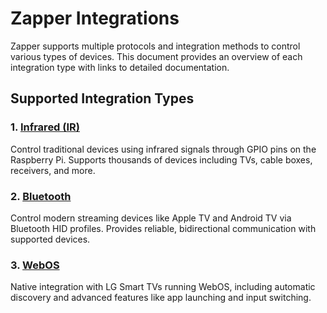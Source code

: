 # Zapper Integrations

Zapper supports multiple protocols and integration methods to control various types of devices. This document provides an overview of each integration type with links to detailed documentation.

## Supported Integration Types

### 1. [Infrared (IR)](integrations/IR.md)
Control traditional devices using infrared signals through GPIO pins on the Raspberry Pi. Supports thousands of devices including TVs, cable boxes, receivers, and more.

### 2. [Bluetooth](integrations/BLUETOOTH.md)
Control modern streaming devices like Apple TV and Android TV via Bluetooth HID profiles. Provides reliable, bidirectional communication with supported devices.

### 3. [WebOS](integrations/WEBOS.md)
Native integration with LG Smart TVs running WebOS, including automatic discovery and advanced features like app launching and input switching.